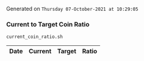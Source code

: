 Generated on `Thursday 07-October-2021 at 10:29:05`

### Current to Target Coin Ratio
`current_coin_ratio.sh`

Date|Current|Target|Ratio
---|---|---|---
